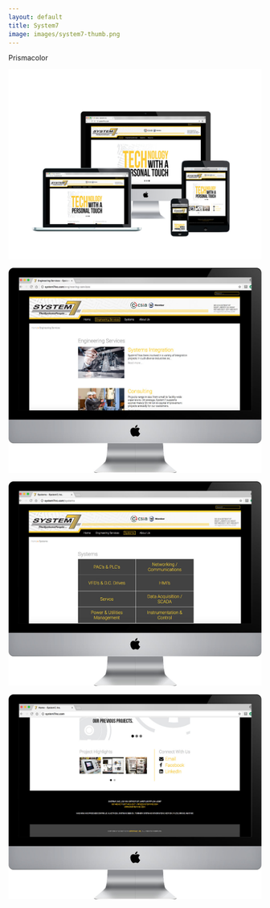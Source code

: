 ```yaml
---
layout: default
title: System7
image: images/system7-thumb.png
---
```

Prismacolor

![System7 Photo 1](images/system7-1.jpg)

![System7 Photo 2](images/system7-2.jpg)

![System7 Photo 3](images/system7-3.jpg)

![System7 Photo 4](images/system7-4.jpg)
